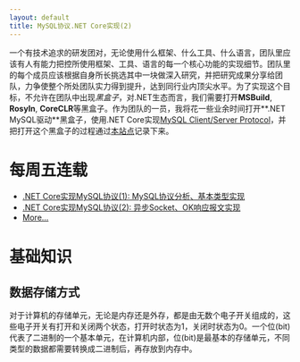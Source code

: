 ```yaml
---
layout: default
title: MySQL协议.NET Core实现(2)
---
```


一个有技术追求的研发团对，无论使用什么框架、什么工具、什么语言，团队里应该有人有能力把控所使用框架、工具、语言的每一个核心功能的实现细节。团队里的每个成员应该根据自身所长挑选其中一块做深入研究，并把研究成果分享给团队，力争使整个所处团队实力得到提升，达到同行业内顶尖水平。为了实现这个目标，不允许在团队中出现*黑盒子*，对.NET生态而言，我们需要打开**MSBuild**, **Rosyln**, **CoreCLR**等黑盒子。作为团队的一员，我将花一些业余时间打开**.NET MySQL驱动**黑盒子，使用.NET Core实现[MySQL Client/Server Protocol](https://dev.mysql.com/doc/internals/en/client-server-protocol.html)，并把打开这个黑盒子的过程通过[本站点](http://www.xyting.org)记录下来。

# 每周五连载
- [.NET Core实现MySQL协议(1): MySQL协议分析、基本类型实现](/_post/2017-02-18-.NET-Core-MySql-Protocol-1)
- [.NET Core实现MySQL协议(2): 异步Socket、OK响应报文实现](/)
- [More...](/)

# 基础知识

## 数据存储方式

对于计算机的存储单元，无论是内存还是外存，都是由无数个电子开关组成的，这些电子开关有打开和关闭两个状态，打开时状态为1，关闭时状态为0。一个位(bit)代表了二进制的一个基本单元，在计算机内部，位(bit)是最基本的存储单元，不同类型的数据都需要转换成二进制后，再存放到内存中。

## 